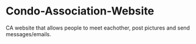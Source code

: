 # Condo-Association-Website
CA website that allows people to meet eachother, post pictures and send messages/emails.
